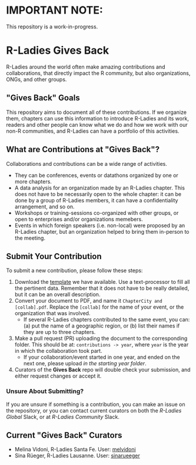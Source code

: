# IMPORTANT NOTE:
This repository is a work-in-progress.



# R-Ladies Gives Back

R-Ladies around the world often make amazing contributions and collaborations, that directly impact the R community, but also organizations, ONGs, and other groups.

## "Gives Back" Goals
This repository aims to document all of these contributions. If we organize them, chapters can use this information to introduce R-Ladies and its work, readers and other people can know what we do and how we work with our non-R communities, and R-Ladies can have a portfolio of this activities.

## What are Contributions at "Gives Back"?
Collaborations and contributions can be a wide range of activities.
- They can be conferences, events or datathons organized by one or more chapters.
- A data analysis for an organization made by an R-Ladies chapter. This does not have to be necessarily open to the whole chapter: it can be done by a group of R-Ladies members, it can have a confidentiality arrangement, and so on.
- Workshops or training-sessions co-organized with other groups, or open to enterprises and/or organizations memebers.
- Events in which foreign speakers (i.e. non-local) were proposed by an R-Ladies chapter, but an organization helped to bring them in-person to the meeting.

## Submit Your Contribution
To submit a new contribution, please follow these steps:
1. Download the [template](/resources/Template.docx) we have available. Use a text-processor to fill all the pertinent data. Remember that it does not have to be really detailed, but it can be an overall description.
1. Convert your document to PDF, and name it `ChapterCity and [collab].pdf`. Replace the `[collab]` for the name of your event, or the organization that was involved. 
   - If several R-Ladies chapters contributed to the same event, you can: (a) put the name of a geographic region, or (b) list their names if they are up to three chapters.
1. Make a pull request (PR) uploading the document to the corresponding folder. This should be at: `contributions -> year`, where `year` is the year in which the collaboration took part.
   - If your collaboration/event started in one year, and ended on the next one, please upload _in the starting year folder_.
1. Curators of the **Gives Back** repo will double check your submission, and either request changes or accept it.

### Unsure About Submitting?
If you are unsure if something is a contribution, you can make an issue on the repository, or you can contact current curators on both the _R-Ladies Global_ Slack, or at _R-Ladies Community_ Slack.

## Current "Gives Back" Curators
- Melina Vidoni, R-Ladies Santa Fe. User: [melvidoni](https://github.com/melvidoni)
- Sina Rüeger, R-Ladies Lausanne. User: [sinarueeger](https://github.com/sinarueeger)
